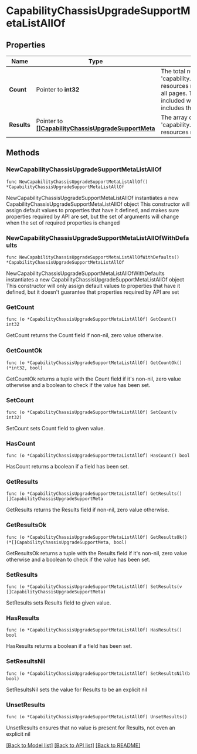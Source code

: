 # CapabilityChassisUpgradeSupportMetaListAllOf

## Properties

Name | Type | Description | Notes
------------ | ------------- | ------------- | -------------
**Count** | Pointer to **int32** | The total number of &#39;capability.ChassisUpgradeSupportMeta&#39; resources matching the request, accross all pages. The &#39;Count&#39; attribute is included when the HTTP GET request includes the &#39;$inlinecount&#39; parameter. | [optional] 
**Results** | Pointer to [**[]CapabilityChassisUpgradeSupportMeta**](CapabilityChassisUpgradeSupportMeta.md) | The array of &#39;capability.ChassisUpgradeSupportMeta&#39; resources matching the request. | [optional] 

## Methods

### NewCapabilityChassisUpgradeSupportMetaListAllOf

`func NewCapabilityChassisUpgradeSupportMetaListAllOf() *CapabilityChassisUpgradeSupportMetaListAllOf`

NewCapabilityChassisUpgradeSupportMetaListAllOf instantiates a new CapabilityChassisUpgradeSupportMetaListAllOf object
This constructor will assign default values to properties that have it defined,
and makes sure properties required by API are set, but the set of arguments
will change when the set of required properties is changed

### NewCapabilityChassisUpgradeSupportMetaListAllOfWithDefaults

`func NewCapabilityChassisUpgradeSupportMetaListAllOfWithDefaults() *CapabilityChassisUpgradeSupportMetaListAllOf`

NewCapabilityChassisUpgradeSupportMetaListAllOfWithDefaults instantiates a new CapabilityChassisUpgradeSupportMetaListAllOf object
This constructor will only assign default values to properties that have it defined,
but it doesn't guarantee that properties required by API are set

### GetCount

`func (o *CapabilityChassisUpgradeSupportMetaListAllOf) GetCount() int32`

GetCount returns the Count field if non-nil, zero value otherwise.

### GetCountOk

`func (o *CapabilityChassisUpgradeSupportMetaListAllOf) GetCountOk() (*int32, bool)`

GetCountOk returns a tuple with the Count field if it's non-nil, zero value otherwise
and a boolean to check if the value has been set.

### SetCount

`func (o *CapabilityChassisUpgradeSupportMetaListAllOf) SetCount(v int32)`

SetCount sets Count field to given value.

### HasCount

`func (o *CapabilityChassisUpgradeSupportMetaListAllOf) HasCount() bool`

HasCount returns a boolean if a field has been set.

### GetResults

`func (o *CapabilityChassisUpgradeSupportMetaListAllOf) GetResults() []CapabilityChassisUpgradeSupportMeta`

GetResults returns the Results field if non-nil, zero value otherwise.

### GetResultsOk

`func (o *CapabilityChassisUpgradeSupportMetaListAllOf) GetResultsOk() (*[]CapabilityChassisUpgradeSupportMeta, bool)`

GetResultsOk returns a tuple with the Results field if it's non-nil, zero value otherwise
and a boolean to check if the value has been set.

### SetResults

`func (o *CapabilityChassisUpgradeSupportMetaListAllOf) SetResults(v []CapabilityChassisUpgradeSupportMeta)`

SetResults sets Results field to given value.

### HasResults

`func (o *CapabilityChassisUpgradeSupportMetaListAllOf) HasResults() bool`

HasResults returns a boolean if a field has been set.

### SetResultsNil

`func (o *CapabilityChassisUpgradeSupportMetaListAllOf) SetResultsNil(b bool)`

 SetResultsNil sets the value for Results to be an explicit nil

### UnsetResults
`func (o *CapabilityChassisUpgradeSupportMetaListAllOf) UnsetResults()`

UnsetResults ensures that no value is present for Results, not even an explicit nil

[[Back to Model list]](../README.md#documentation-for-models) [[Back to API list]](../README.md#documentation-for-api-endpoints) [[Back to README]](../README.md)



